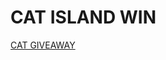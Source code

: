 <!DOCTYPE html>
<html>
  <head> 
    <meta charset="UTF-8">

  </head>
  <body>
  <h1> CAT ISLAND WIN </h1>
    <a href="discord.gg/catisland">CAT GIVEAWAY</a>
  </body>
</html>
